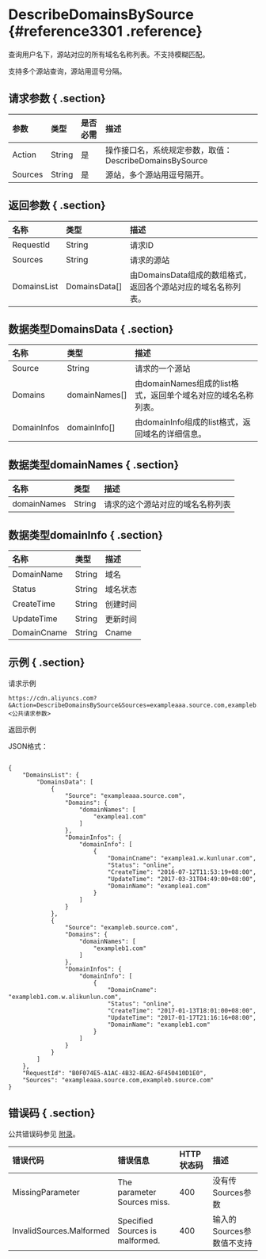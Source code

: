 # DescribeDomainsBySource {#reference3301 .reference}

查询用户名下，源站对应的所有域名名称列表。不支持模糊匹配。

支持多个源站查询，源站用逗号分隔。

## 请求参数 { .section}

|参数|类型|是否必需|描述|
|:-|:-|:---|:-|
|Action|String|是|操作接口名，系统规定参数，取值：DescribeDomainsBySource|
|Sources|String|是|源站，多个源站用逗号隔开。|

## 返回参数 { .section}

|名称|类型|描述|
|:-|:-|:-|
|RequestId|String|请求ID|
|Sources|String|请求的源站|
|DomainsList|DomainsData\[\]|由DomainsData组成的数组格式，返回各个源站对应的域名名称列表。|

## 数据类型DomainsData { .section}

|名称|类型|描述|
|:-|:-|:-|
|Source|String|请求的一个源站|
|Domains|domainNames\[\]|由domainNames组成的list格式，返回单个域名对应的域名名称列表。|
|DomainInfos|domainInfo\[\]|由domainInfo组成的list格式，返回域名的详细信息。|

## 数据类型domainNames { .section}

|名称|类型|描述|
|:-|:-|:-|
|domainNames|String|请求的这个源站对应的域名名称列表|

## 数据类型domainInfo { .section}

|名称|类型|描述|
|:-|:-|:-|
|DomainName|String|域名|
|Status|String|域名状态|
|CreateTime|String|创建时间|
|UpdateTime|String|更新时间|
|DomainCname|String|Cname|

## 示例 { .section}

请求示例

```
https://cdn.aliyuncs.com?&Action=DescribeDomainsBySource&Sources=exampleaaa.source.com,exampleb.source.com&<公共请求参数>

```

返回示例

JSON格式：

```language-json

{
    "DomainsList": {
        "DomainsData": [
            {
                "Source": "exampleaaa.source.com",
                "Domains": {
                    "domainNames": [
                        "examplea1.com"
                    ]
                },
                "DomainInfos": {
                    "domainInfo": [
                        {
                            "DomainCname": "examplea1.w.kunlunar.com",
                            "Status": "online",
                            "CreateTime": "2016-07-12T11:53:19+08:00",
                            "UpdateTime": "2017-03-31T04:49:00+08:00",
                            "DomainName": "examplea1.com"
                        }
                    ]
                }
            },
            {
                "Source": "exampleb.source.com",
                "Domains": {
                    "domainNames": [
                        "exampleb1.com"
                    ]
                },
                "DomainInfos": {
                    "domainInfo": [
                        {
                            "DomainCname": "exampleb1.com.w.alikunlun.com",
                            "Status": "online",
                            "CreateTime": "2017-01-13T18:01:00+08:00",
                            "UpdateTime": "2017-01-17T21:16:16+08:00",
                            "DomainName": "exampleb1.com"
                        }
                    ]
                }
            }
        ]
    },
    "RequestId": "B0F074E5-A1AC-4B32-8EA2-6F450410D1E0",
    "Sources": "exampleaaa.source.com,exampleb.source.com"
}

```

## 错误码 { .section}

公共错误码参见 [附录](../../../../../cn.zh-CN/旧版API参考/附录.md)。

|错误代码|错误信息|HTTP 状态码|描述|
|:---|:---|:-------|:-|
|MissingParameter|The parameter Sources miss.|400|没有传Sources参数|
|InvalidSources.Malformed|Specified Sources is malformed.|400|输入的Sources参数值不支持|

